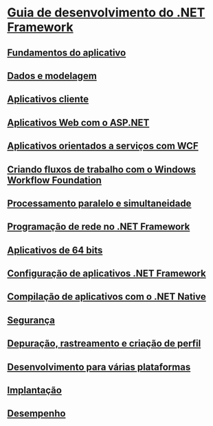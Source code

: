 # [Guia de desenvolvimento do .NET Framework](development-guide.md)
## [Fundamentos do aplicativo](../standard/application-essentials.md)
## [Dados e modelagem](data/index.md)
## [Aplicativos cliente](develop-client-apps.md)
## [Aplicativos Web com o ASP.NET](develop-web-apps-with-aspnet.md)
## [Aplicativos orientados a serviços com WCF](windows-services/index.md)
## [Criando fluxos de trabalho com o Windows Workflow Foundation](windows-workflow-foundation/index.md)
## [Processamento paralelo e simultaneidade](../standard/parallel-processing-and-concurrency.md)
## [Programação de rede no .NET Framework](network-programming/index.md)
## [Aplicativos de 64 bits](64-bit-apps.md)
## [Configuração de aplicativos .NET Framework](configure-apps/index.md)
## [Compilação de aplicativos com o .NET Native](net-native/index.md)
## [Segurança](../standard/security/index.md)
## [Depuração, rastreamento e criação de perfil](debug-trace-profile/index.md)
## [Desenvolvimento para várias plataformas](../standard/cross-platform/index.md)
## [Implantação](deployment/index.md)
## [Desempenho](performance/index.md)

